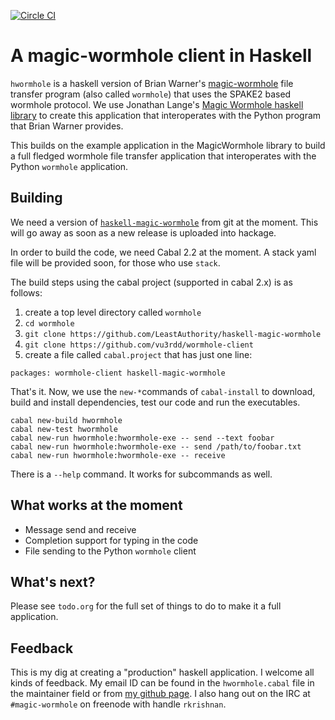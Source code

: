 [![Circle CI](https://circleci.com/gh/vu3rdd/wormhole-client/tree/master.png?ghtoken=98e29d106176da58957f91ae408fb6499421be14)](https://circleci.com/gh/vu3rdd/wormhole-client)

# A magic-wormhole client in Haskell

`hwormhole` is a haskell version of Brian Warner's [magic-wormhole][1] file
transfer program (also called `wormhole`) that uses the SPAKE2 based wormhole
protocol. We use Jonathan Lange's [Magic Wormhole haskell library][2] to 
create this application that interoperates with the Python program that
Brian Warner provides.

This builds on the example application in the MagicWormhole library to
build a full fledged wormhole file transfer application that interoperates
with the Python `wormhole` application.

## Building

We need a version of [`haskell-magic-wormhole`][2] from git at the moment. This will
go away as soon as a new release is uploaded into hackage.

In order to build the code, we need Cabal 2.2 at the moment. A stack yaml file will
be provided soon, for those who use `stack`.

The build steps using the cabal project (supported in cabal 2.x) is as follows:

1. create a top level directory called `wormhole`
2. `cd wormhole`
3. `git clone https://github.com/LeastAuthority/haskell-magic-wormhole`
4. `git clone https://github.com/vu3rdd/wormhole-client`
5. create a file called `cabal.project` that has just one line:
```
packages: wormhole-client haskell-magic-wormhole
```

That's it. Now, we use the `new-*`commands of `cabal-install` to download, build
and install dependencies, test our code and run the executables.

```
cabal new-build hwormhole
cabal new-test hwormhole
cabal new-run hwormhole:hwormhole-exe -- send --text foobar
cabal new-run hwormhole:hwormhole-exe -- send /path/to/foobar.txt
cabal new-run hwormhole:hwormhole-exe -- receive
```

There is a `--help` command. It works for subcommands as well.

## What works at the moment

- Message send and receive
- Completion support for typing in the code
- File sending to the Python `wormhole` client

## What's next?

Please see `todo.org` for the full set of things to do to make it a full
application.

## Feedback

This is my dig at creating a "production" haskell application. I welcome all kinds
of feedback. My email ID can be found in the `hwormhole.cabal` file in the maintainer
field or from [my github page][3]. I also hang out on the IRC at `#magic-wormhole`
on freenode with handle `rkrishnan`.

[1]: https://github.com/warner/magic-wormhole
[2]: https://github.com/LeastAuthority/haskell-magic-wormhole
[3]: https://github.com/vu3rdd
